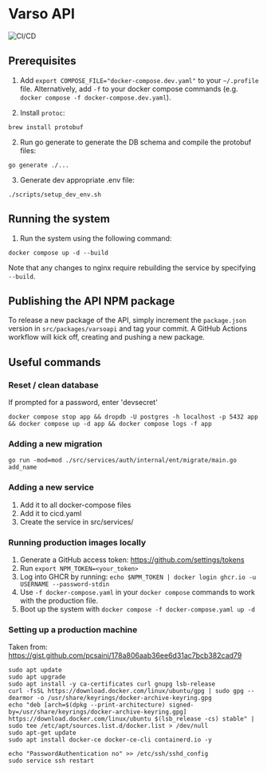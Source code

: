 # Varso API

![CI/CD](https://github.com/luminancetech/varso/actions/workflows/.github/workflows/cicd.yaml/badge.svg)

## Prerequisites

1. Add `export COMPOSE_FILE="docker-compose.dev.yaml"` to your `~/.profile` file. Alternatively, add `-f` to your docker compose commands (e.g. `docker compose -f docker-compose.dev.yaml`).

2. Install `protoc`:

```
brew install protobuf
```

2. Run go generate to generate the DB schema and compile the protobuf files:

```
go generate ./...
```

3. Generate dev appropriate .env file:

```
./scripts/setup_dev_env.sh
```

## Running the system

1. Run the system using the following command:

```
docker compose up -d --build
```

Note that any changes to nginx require rebuilding the service by specifying `--build`.

## Publishing the API NPM package

To release a new package of the API, simply increment the `package.json` version in `src/packages/varsoapi` and tag your commit. A GitHub Actions workflow will kick off, creating and pushing a new package.

## Useful commands

### Reset / clean database

If prompted for a password, enter 'devsecret'

```
docker compose stop app && dropdb -U postgres -h localhost -p 5432 app && docker compose up -d app && docker compose logs -f app
```

### Adding a new migration

```
go run -mod=mod ./src/services/auth/internal/ent/migrate/main.go add_name
```

### Adding a new service

1. Add it to all docker-compose files
2. Add it to cicd.yaml
3. Create the service in src/services/

### Running production images locally

1. Generate a GitHub access token: https://github.com/settings/tokens
2. Run `export NPM_TOKEN=<your_token>`
3. Log into GHCR by running: `echo $NPM_TOKEN | docker login ghcr.io -u USERNAME --password-stdin`
4. Use `-f docker-compose.yaml` in your `docker compose` commands to work with the production file.
5. Boot up the system with `docker compose -f docker-compose.yaml up -d`

### Setting up a production machine

Taken from: https://gist.github.com/pcsaini/178a806aab36ee6d31ac7bcb382cad79

```
sudo apt update
sudo apt upgrade
sudo apt install -y ca-certificates curl gnupg lsb-release
curl -fsSL https://download.docker.com/linux/ubuntu/gpg | sudo gpg --dearmor -o /usr/share/keyrings/docker-archive-keyring.gpg
echo "deb [arch=$(dpkg --print-architecture) signed-by=/usr/share/keyrings/docker-archive-keyring.gpg] https://download.docker.com/linux/ubuntu $(lsb_release -cs) stable" | sudo tee /etc/apt/sources.list.d/docker.list > /dev/null
sudo apt-get update
sudo apt install docker-ce docker-ce-cli containerd.io -y

echo "PasswordAuthentication no" >> /etc/ssh/sshd_config
sudo service ssh restart
```
